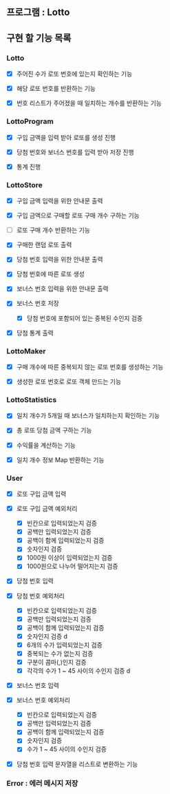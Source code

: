 ## 프로그램 : Lotto

## 구현 할 기능 목록

### Lotto
- [x] 주어진 수가 로또 번호에 있는지 확인하는 기능
- [x] 해당 로또 번호를 반환하는 기능
- [x] 번호 리스트가 주어졌을 때 일치하는 개수를 반환하는 기능


### LottoProgram
- [x] 구입 금액을 입력 받아 로또를 생성 진행
- [x] 당첨 번호와 보너스 번호를 입력 받아 저장 진행
- [x] 통계 진행


### LottoStore
- [x] 구입 금액 입력을 위한 안내문 출력
- [x] 구입 금액으로 구매할 로또 구매 개수 구하는 기능
- [ ] 로또 구매 개수 반환하는 기능
- [x] 구매한 랜덤 로또 출력
- [x] 당첨 번호 입력을 위한 안내문 출력
- [x] 당첨 번호에 따른 로또 생성
- [x] 보너스 번호 입력을 위한 안내문 출력
- [x] 보너스 번호 저장
  - [x] 당첨 번호에 포함되어 있는 중복된 수인지 검증
- [x] 당첨 통계 출력


### LottoMaker
- [x] 구매 개수에 따른 중복되지 않는 로또 번호를 생성하는 기능
- [x] 생성한 로또 번호로 로또 객체 만드는 기능


### LottoStatistics
- [x] 일치 개수가 5개일 때 보너스가 일치하는지 확인하는 기능
- [x] 총 로또 당첨 금액 구하는 기능
- [x] 수익률을 계산하는 기능
- [x] 일치 개수 정보 Map 반환하는 기능


### User
- [x] 로또 구입 금액 입력
- [x] 로또 구입 금액 예외처리
    - [x] 빈칸으로 입력되었는지 검증
    - [x] 공백만 입력되었는지 검증
    - [x] 공백이 함께 입력되었는지 검증
    - [x] 숫자인지 검증
    - [x] 1000원 이상이 입력되었는지 검증
    - [x] 1000원으로 나누어 떨어지는지 검증
- [x] 당첨 번호 입력
- [x] 당첨 번호 예외처리
    - [x] 빈칸으로 입력되었는지 검증
    - [x] 공백만 입력되었는지 검증
    - [x] 공백이 함께 입력되었는지 검증
    - [x] 숫자인지 검증 d
    - [x] 6개의 수가 입력되었는지 검증
    - [x] 중복되는 수가 없는지 검증
    - [X] 구분이 콤마(,)인지 검증
    - [x] 각각의 수가 1 ~ 45 사이의 수인지 검증 d
- [x] 보너스 번호 입력
- [x] 보너스 번호 예외처리
    - [x] 빈칸으로 입력되었는지 검증
    - [x] 공백만 입력되었는지 검증
    - [x] 공백이 함께 입력되었는지 검증
    - [x] 숫자인지 검증
    - [x] 수가 1 ~ 45 사이의 수인지 검증
- [x] 당첨 번호 입력 문자열을 리스트로 변환하는 기능


### Error : 에러 메시지 저장